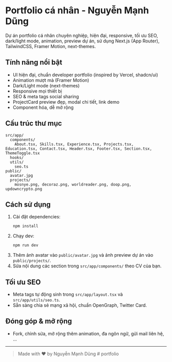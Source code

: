 # Portfolio cá nhân - Nguyễn Mạnh Dũng

Dự án portfolio cá nhân chuyên nghiệp, hiện đại, responsive, tối ưu SEO, dark/light mode, animation, preview dự án, sử dụng Next.js (App Router), TailwindCSS, Framer Motion, next-themes.

## Tính năng nổi bật
- UI hiện đại, chuẩn developer portfolio (inspired by Vercel, shadcn/ui)
- Animation mượt mà (Framer Motion)
- Dark/Light mode (next-themes)
- Responsive mọi thiết bị
- SEO & meta tags social sharing
- ProjectCard preview đẹp, modal chi tiết, link demo
- Component hóa, dễ mở rộng

## Cấu trúc thư mục
```
src/app/
  components/
    About.tsx, Skills.tsx, Experience.tsx, Projects.tsx, Education.tsx, Contact.tsx, Header.tsx, Footer.tsx, Section.tsx, ThemeToggle.tsx
  hooks/
  utils/
    seo.ts
public/
  avatar.jpg
  projects/
    mosnye.png, decoraz.png, worldreader.png, doop.png, updowncrypto.png
```

## Cách sử dụng
1. Cài đặt dependencies:
   ```bash
   npm install
   ```
2. Chạy dev:
   ```bash
   npm run dev
   ```
3. Thêm ảnh avatar vào `public/avatar.jpg` và ảnh preview dự án vào `public/projects/`.
4. Sửa nội dung các section trong `src/app/components/` theo CV của bạn.

## Tối ưu SEO
- Meta tags tự động sinh trong `src/app/layout.tsx` và `src/app/utils/seo.ts`.
- Sẵn sàng chia sẻ mạng xã hội, chuẩn OpenGraph, Twitter Card.

## Đóng góp & mở rộng
- Fork, chỉnh sửa, mở rộng thêm animation, đa ngôn ngữ, gửi mail liên hệ, ...

---

> Made with ❤️ by Nguyễn Mạnh Dũng
#   p o r t f o l i o  
 